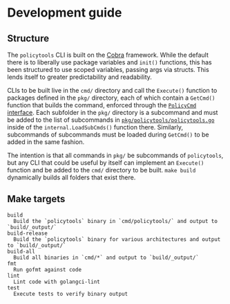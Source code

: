 # Development guide

## Structure

The `policytools` CLI is built on the [Cobra](https://github.com/spf13/cobra) framework. While the
default there is to liberally use package variables and `init()` functions, this has been structured
to use scoped variables, passing args via structs. This lends itself to greater predictability and
readability.

CLIs to be built live in the `cmd/` directory and call the `Execute()` function to packages defined
in the `pkg/` directory, each of which contain a `GetCmd()` function that builds the command,
enforced through the [`PolicyCmd` interface](../internal/types.go). Each subfolder in the `pkg/`
directory is a subcommand and must be added to the list of subcommands in
[`pkg/policytools/policytools.go`](../pkg/policytools/policytools.go) inside of the
`internal.LoadSubCmds()` function there. Similarly, subcommands of subcommands must be loaded during
`GetCmd()` to be added in the same fashion.

The intention is that all commands in `pkg/` be subcommands of `policytools`, but any CLI that could
be useful by itself can implement an `Execute()` function and be added to the `cmd/` directory to be
built. `make build` dynamically builds all folders that exist there.

## Make targets

```
build
  Build the `policytools` binary in `cmd/policytools/` and output to `build/_output/`
build-release
  Build the `policytools` binary for various architectures and output to `build/_output/`
build-all
  Build all binaries in `cmd/*` and output to `build/_output/`
fmt
  Run gofmt against code
lint
  Lint code with golangci-lint
test
  Execute tests to verify binary output
```
